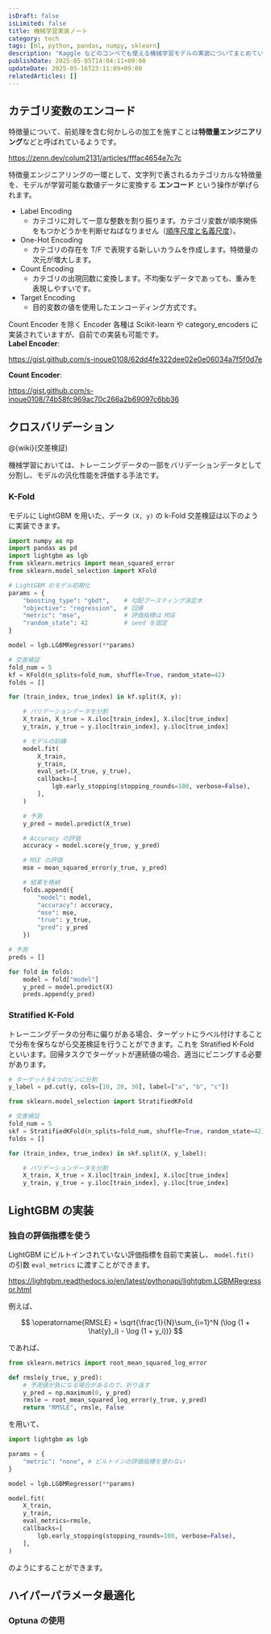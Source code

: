 ```yaml
---
isDraft: false
isLimited: false
title: 機械学習実装ノート
category: tech
tags: [ml, python, pandas, numpy, sklearn]
description: "Kaggle などのコンペでも使える機械学習モデルの実装についてまとめていきます。"
publishDate: 2025-05-05T14:04:11+09:00
updateDate: 2025-05-16T23:11:09+09:00
relatedArticles: []
---
```


## カテゴリ変数のエンコード

特徴量について、前処理を含む何かしらの加工を施すことは**特徴量エンジニアリング**などと呼ばれているようです。

https://zenn.dev/colum2131/articles/fffac4654e7c7c

特徴量エンジニアリングの一環として、文字列で表されるカテゴリカルな特徴量を、モデルが学習可能な数値データに変換する **エンコード** という操作が挙げられます。

- Label Encoding
  - カテゴリに対して一意な整数を割り振ります。カテゴリ変数が順序関係をもつかどうかを判断せねばなりません（[順序尺度と名義尺度](https://bellcurve.jp/statistics/course/1562.html?srsltid=AfmBOoreU89Umoo4c8S1M2POjhGlbKAokjx9Y-E9e56nOqfW7ojp4rhq)）。
- One-Hot Encoding
  - カテゴリの存在を T/F で表現する新しいカラムを作成します。特徴量の次元が増大します。
- Count Encoding
  - カテゴリの出現回数に変換します。不均衡なデータであっても、重みを表現しやすいです。
- Target Encoding
  - 目的変数の値を使用したエンコーディング方式です。

Count Encoder を除く Encoder 各種は Scikit-learn や category_encoders に実装されていますが、自前での実装も可能です。
\
**Label Encoder**:

https://gist.github.com/s-inoue0108/62dd4fe322dee02e0e06034a7f5f0d7e

**Count Encoder**:

https://gist.github.com/s-inoue0108/74b58fc969ac70c266a2b69097c6bb36

## クロスバリデーション

@{wiki}(交差検証)

機械学習においては、トレーニングデータの一部をバリデーションデータとして分割し、モデルの汎化性能を評価する手法です。

### K-Fold

モデルに LightGBM を用いた、データ `(X, y)` の k-Fold 交差検証は以下のように実装できます。

```py:k-fold.py
import numpy as np
import pandas as pd
import lightgbm as lgb
from sklearn.metrics import mean_squared_error
from sklearn.model_selection import KFold

# LightGBM のモデル初期化
params = {
    "boosting_type": "gbdt",    # 勾配ブースティング決定木
    "objective": "regression",  # 回帰
    "metric": "mse",            # 評価指標は MSE
    "random_state": 42          # seed を固定
}

model = lgb.LGBMRegressor(**params)

# 交差検証
fold_num = 5
kf = KFold(n_splits=fold_num, shuffle=True, random_state=42)
folds = []

for (train_index, true_index) in kf.split(X, y):

    # バリデーションデータを分割
    X_train, X_true = X.iloc[train_index], X.iloc[true_index]
    y_train, y_true = y.iloc[train_index], y.iloc[true_index]

    # モデルの訓練
    model.fit(
        X_train,
        y_train,
        eval_set=(X_true, y_true),
        callbacks=[
            lgb.early_stopping(stopping_rounds=100, verbose=False),
        ],
    )

    # 予測
    y_pred = model.predict(X_true)

    # Accuracy の評価
    accuracy = model.score(y_true, y_pred)

    # MSE の評価
    mse = mean_squared_error(y_true, y_pred)

    # 結果を格納
    folds.append({
        "model": model,
        "accuracy": accuracy,
        "mse": mse,
        "true": y_true,
        "pred": y_pred
    })

# 予測
preds = []

for fold in folds:
    model = fold["model"]
    y_pred = model.predict(X)
    preds.append(y_pred)
```

### Stratified K-Fold

トレーニングデータの分布に偏りがある場合、ターゲットにラベル付けすることで分布を保ちながら交差検証を行うことができます。これを Stratified K-Fold といいます。回帰タスクでターゲットが連続値の場合、適当にビニングする必要があります。

```py
# ターゲットを4つのビンに分割
y_label = pd.cut(y, cols=[10, 20, 30], label=["a", "b", "c"])
```

```py:stratified-k-fold.py
from sklearn.model_selection import StratifiedKFold

# 交差検証
fold_num = 5
skf = StratifiedKFold(n_splits=fold_num, shuffle=True, random_state=42)
folds = []

for (train_index, true_index) in skf.split(X, y_label):

    # バリデーションデータを分割
    X_train, X_true = X.iloc[train_index], X.iloc[true_index]
    y_train, y_true = y.iloc[train_index], y.iloc[true_index]
```

## LightGBM の実装

### 独自の評価指標を使う

LightGBM にビルトインされていない評価指標を自前で実装し、 `model.fit()` の引数 `eval_metrics` に渡すことができます。

https://lightgbm.readthedocs.io/en/latest/pythonapi/lightgbm.LGBMRegressor.html

例えば、

$$
\operatorname{RMSLE} = \sqrt{\frac{1}{N}\sum_{i=1}^N (\log (1 + \hat{y}_i) - \log (1 + y_i))}
$$

であれば、

```py
from sklearn.metrics import root_mean_squared_log_error

def rmsle(y_true, y_pred):
    # 予測値が負になる場合があるので、折り返す
    y_pred = np.maximum(0, y_pred)
    rmsle = root_mean_squared_log_error(y_true, y_pred)
    return "RMSLE", rmsle, False
```

を用いて、

```py
import lightgbm as lgb

params = {
    "metric": "none", # ビルトインの評価指標を使わない
}

model = lgb.LGBMRegressor(**params)

model.fit(
    X_train,
    y_train,
    eval_metrics=rmsle,
    callbacks=[
        lgb.early_stopping(stopping_rounds=100, verbose=False),
    ],
)
```

のようにすることができます。

## ハイパーパラメータ最適化

### Optuna の使用